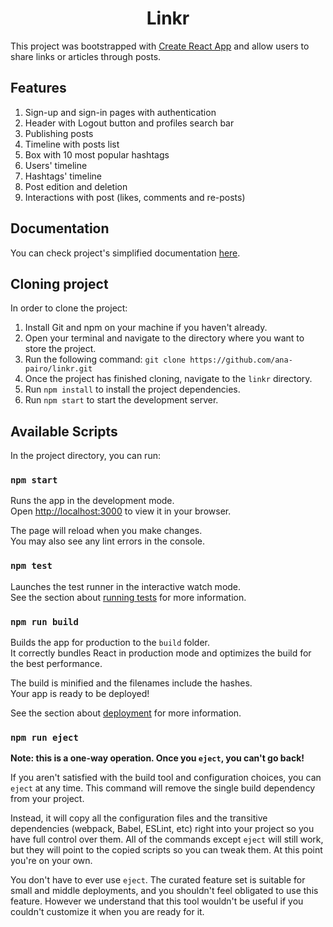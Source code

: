 <h1 align="center">Linkr</h1>

This project was bootstrapped with [Create React App](https://github.com/facebook/create-react-app) and allow users to share links or articles through posts.

## Features

1. Sign-up and sign-in pages with authentication
2. Header with Logout button and profiles search bar
3. Publishing posts
4. Timeline with posts list
5. Box with 10 most popular hashtags
6. Users' timeline
7. Hashtags' timeline
8. Post edition and deletion
9. Interactions with post (likes, comments and re-posts)

## Documentation

You can check project's simplified documentation [here](https://valley-beast-e3f.notion.site/Linkr-76f4767131244888b65b4f29e9f73e6f).

## Cloning project

In order to clone the project:

1. Install Git and npm on your machine if you haven't already.
2. Open your terminal and navigate to the directory where you want to store the project.
3. Run the following command: `git clone https://github.com/ana-pairo/linkr.git`
4. Once the project has finished cloning, navigate to the `linkr` directory.
5. Run `npm install` to install the project dependencies.
6. Run `npm start` to start the development server.

## Available Scripts

In the project directory, you can run:

### `npm start`

Runs the app in the development mode.\
Open [http://localhost:3000](http://localhost:3000) to view it in your browser.

The page will reload when you make changes.\
You may also see any lint errors in the console.

### `npm test`

Launches the test runner in the interactive watch mode.\
See the section about [running tests](https://facebook.github.io/create-react-app/docs/running-tests) for more information.

### `npm run build`

Builds the app for production to the `build` folder.\
It correctly bundles React in production mode and optimizes the build for the best performance.

The build is minified and the filenames include the hashes.\
Your app is ready to be deployed!

See the section about [deployment](https://facebook.github.io/create-react-app/docs/deployment) for more information.

### `npm run eject`

**Note: this is a one-way operation. Once you `eject`, you can't go back!**

If you aren't satisfied with the build tool and configuration choices, you can `eject` at any time. This command will remove the single build dependency from your project.

Instead, it will copy all the configuration files and the transitive dependencies (webpack, Babel, ESLint, etc) right into your project so you have full control over them. All of the commands except `eject` will still work, but they will point to the copied scripts so you can tweak them. At this point you're on your own.

You don't have to ever use `eject`. The curated feature set is suitable for small and middle deployments, and you shouldn't feel obligated to use this feature. However we understand that this tool wouldn't be useful if you couldn't customize it when you are ready for it.
